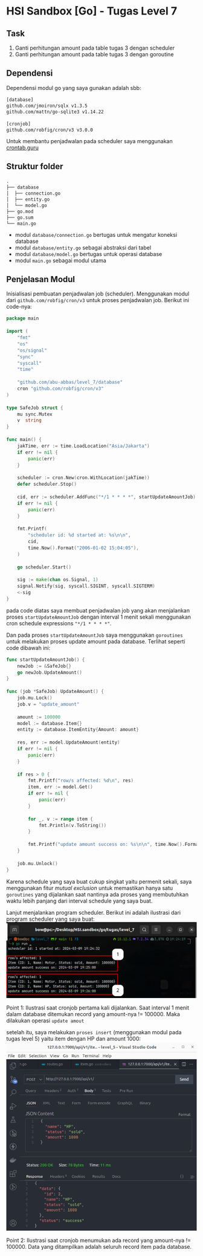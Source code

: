 # HSI Sandbox [Go] - Tugas Level 7

## Task
1. Ganti perhitungan amount pada table tugas 3 dengan scheduler
2. Ganti perhitungan amount pada table tugas 3 dengan goroutine


## Dependensi

Dependensi modul go yang saya gunakan adalah sbb:
```
[database]
github.com/jmoiron/sqlx v1.3.5
github.com/mattn/go-sqlite3 v1.14.22

[cronjob]
github.com/robfig/cron/v3 v3.0.0
```

Untuk membantu penjadwalan pada scheduler saya menggunakan [crontab.guru](https://crontab.guru/)

## Struktur folder
```
.
├── database
│  ├── connection.go
│  ├── entity.go
│  └── model.go
├── go.mod
├── go.sum
└── main.go

```

* modul `database/connection.go` bertugas untuk mengatur koneksi database
* modul `database/entity.go` sebagai abstraksi dari tabel
* modul `database/model.go` bertugas untuk operasi database
* modul `main.go` sebagai modul utama

## Penjelasan Modul

Inisialisasi pembuatan penjadwalan job (scheduler). Menggunakan modul dari `github.com/robfig/cron/v3` untuk proses penjadwalan job. Berikut ini code-nya:
```go
package main

import (
	"fmt"
	"os"
	"os/signal"
	"sync"
	"syscall"
	"time"

	"github.com/abu-abbas/level_7/database"
	cron "github.com/robfig/cron/v3"
)

type SafeJob struct {
	mu sync.Mutex
	v  string
}

func main() {
	jakTime, err := time.LoadLocation("Asia/Jakarta")
	if err != nil {
		panic(err)
	}

	scheduler := cron.New(cron.WithLocation(jakTime))
	defer scheduler.Stop()

	cid, err := scheduler.AddFunc("*/1 * * * *", startUpdateAmountJob)
	if err != nil {
		panic(err)
	}

	fmt.Printf(
		"scheduler id: %d started at: %s\n\n",
		cid,
		time.Now().Format("2006-01-02 15:04:05"),
	)

	go scheduler.Start()

	sig := make(chan os.Signal, 1)
	signal.Notify(sig, syscall.SIGINT, syscall.SIGTERM)
	<-sig
}

```

pada code diatas saya membuat penjadwalan job yang akan menjalankan proses `startUpdateAmountJob` dengan interval 1 menit sekali menggunakan cron schedule expressions `"*/1 * * * *"`.

Dan pada proses `startUpdateAmountJob` saya menggunakan `goroutines` untuk melakukan proses update amount pada database. Terlihat seperti code dibawah ini:
```go
func startUpdateAmountJob() {
	newJob := &SafeJob{}
	go newJob.UpdateAmount()
}

func (job *SafeJob) UpdateAmount() {
	job.mu.Lock()
	job.v = "update_amount"

	amount := 100000
	model := database.Item{}
	entity := database.ItemEntity{Amount: amount}

	res, err := model.UpdateAmount(entity)
	if err != nil {
		panic(err)
	}

	if res > 0 {
		fmt.Printf("row/s affected: %d\n", res)
		item, err := model.Get()
		if err != nil {
			panic(err)
		}

		for _, v := range item {
			fmt.Println(v.ToString())
		}

		fmt.Printf("update amount success on: %s\n\n", time.Now().Format("2006-01-02 15:04:05"))
	}

	job.mu.Unlock()
}

```

Karena schedule yang saya buat cukup singkat yaitu permenit sekali, saya menggunakan fitur _mutual exclusion_ untuk memastikan hanya satu `goroutines` yang dijalankan saat nantinya ada proses yang membutuhkan waktu lebih panjang dari interval schedule yang saya buat.

Lanjut menjalankan program scheduler.
Berikut ini adalah ilustrasi dari program scheduler yang saya buat:
![Scheduler illustration.](https://raw.githubusercontent.com/abu-abbas/HSI.sandbox/39c710d6dd3631427d4e2348403dd0268a0cc40d/go/tugas/level_7/images/scheduler.png "Scheduler illustration.")

Point 1: Ilustrasi saat cronjob pertama kali dijalankan. Saat interval 1 menit dalam database ditemukan record yang amount-nya != 100000. Maka dilakukan operasi `update amout`

setelah itu, saya melakukan `proses insert` (menggunakan modul pada tugas level 5) yaitu item dengan HP dan amount 1000:
![Scheduler illustration.](https://raw.githubusercontent.com/abu-abbas/HSI.sandbox/39c710d6dd3631427d4e2348403dd0268a0cc40d/go/tugas/level_7/images/demo-insert.png "Scheduler illustration.")

Point 2: Ilustrasi saat cronjob menumukan ada record yang amount-nya != 100000. Data yang ditampilkan adalah seluruh record item pada database.
